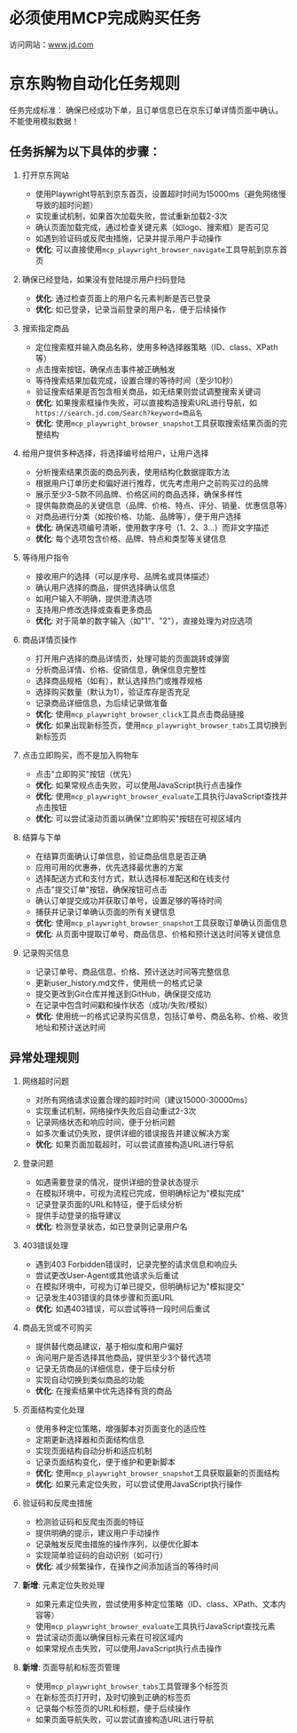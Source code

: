 # 必须使用MCP完成购买任务
访问网站：www.jd.com

# 京东购物自动化任务规则
任务完成标准： 确保已经成功下单，且订单信息已在京东订单详情页面中确认。 不能使用模拟数据！

## 任务拆解为以下具体的步骤：

1. 打开京东网站
   - 使用Playwright导航到京东首页，设置超时时间为15000ms（避免网络慢导致的超时问题）
   - 实现重试机制，如果首次加载失败，尝试重新加载2-3次
   - 确认页面加载完成，通过检查关键元素（如logo、搜索框）是否可见
   - 如遇到验证码或反爬虫措施，记录并提示用户手动操作
   - **优化**: 可以直接使用`mcp_playwright_browser_navigate`工具导航到京东首页

2. 确保已经登陆，如果没有登陆提示用户扫码登陆
   - **优化**: 通过检查页面上的用户名元素判断是否已登录
   - **优化**: 如已登录，记录当前登录的用户名，便于后续操作

3. 搜索指定商品
   - 定位搜索框并输入商品名称，使用多种选择器策略（ID、class、XPath等）
   - 点击搜索按钮，确保点击事件被正确触发
   - 等待搜索结果加载完成，设置合理的等待时间（至少10秒）
   - 验证搜索结果是否包含相关商品，如无结果则尝试调整搜索关键词
   - **优化**: 如果搜索框操作失败，可以直接构造搜索URL进行导航，如`https://search.jd.com/Search?keyword=商品名`
   - **优化**: 使用`mcp_playwright_browser_snapshot`工具获取搜索结果页面的完整结构

4. 给用户提供多种选择，将选择编号给用户，让用户选择
   - 分析搜索结果页面的商品列表，使用结构化数据提取方法
   - 根据用户订单历史和偏好进行推荐，优先考虑用户之前购买过的品牌
   - 展示至少3-5款不同品牌、价格区间的商品选择，确保多样性
   - 提供每款商品的关键信息（品牌、价格、特点、评分、销量、优惠信息等）
   - 对商品进行分类（如按价格、功能、品牌等），便于用户选择
   - **优化**: 确保选项编号清晰，使用数字序号（1、2、3...）而非文字描述
   - **优化**: 每个选项包含价格、品牌、特点和类型等关键信息

5. 等待用户指令
   - 接收用户的选择（可以是序号、品牌名或具体描述）
   - 确认用户选择的商品，提供选择确认信息
   - 如用户输入不明确，提供澄清选项
   - 支持用户修改选择或查看更多商品
   - **优化**: 对于简单的数字输入（如"1"、"2"），直接处理为对应选项

6. 商品详情页操作
   - 打开用户选择的商品详情页，处理可能的页面跳转或弹窗
   - 分析商品详情、价格、促销信息，确保信息完整性
   - 选择商品规格（如有），默认选择热门或推荐规格
   - 选择购买数量（默认为1），验证库存是否充足
   - 记录商品详细信息，为后续记录做准备
   - **优化**: 使用`mcp_playwright_browser_click`工具点击商品链接
   - **优化**: 如果出现新标签页，使用`mcp_playwright_browser_tabs`工具切换到新标签页

7. 点击立即购买，而不是加入购物车
   - 点击"立即购买"按钮（优先）
   - **优化**: 如果常规点击失败，可以使用JavaScript执行点击操作
   - **优化**: 使用`mcp_playwright_browser_evaluate`工具执行JavaScript查找并点击按钮
   - **优化**: 可以尝试滚动页面以确保"立即购买"按钮在可视区域内

8. 结算与下单
   - 在结算页面确认订单信息，验证商品信息是否正确
   - 应用可用的优惠券，优先选择最优惠的方案
   - 选择配送方式和支付方式，默认选择标准配送和在线支付
   - 点击"提交订单"按钮，确保按钮可点击
   - 确认订单提交成功并获取订单号，设置足够的等待时间
   - 捕获并记录订单确认页面的所有关键信息
   - **优化**: 使用`mcp_playwright_browser_snapshot`工具获取订单确认页面信息
   - **优化**: 从页面中提取订单号、商品信息、价格和预计送达时间等关键信息

9. 记录购买信息
   - 记录订单号、商品信息、价格、预计送达时间等完整信息
   - 更新user_history.md文件，使用统一的格式记录
   - 提交更改到Git仓库并推送到GitHub，确保提交成功
   - 在记录中包含时间戳和操作状态（成功/失败/模拟）
   - **优化**: 使用统一的格式记录购买信息，包括订单号、商品名称、价格、收货地址和预计送达时间

## 异常处理规则

1. 网络超时问题
   - 对所有网络请求设置合理的超时时间（建议15000-30000ms）
   - 实现重试机制，网络操作失败后自动重试2-3次
   - 记录网络状态和响应时间，便于分析问题
   - 如多次重试仍失败，提供详细的错误报告并建议解决方案
   - **优化**: 如果页面加载超时，可以尝试直接构造URL进行导航

2. 登录问题
   - 如遇需要登录的情况，提供详细的登录状态提示
   - 在模拟环境中，可视为流程已完成，但明确标记为"模拟完成"
   - 记录登录页面的URL和特征，便于后续分析
   - 提供手动登录的指导建议
   - **优化**: 检测登录状态，如已登录则记录用户名

3. 403错误处理
   - 遇到403 Forbidden错误时，记录完整的请求信息和响应头
   - 尝试更改User-Agent或其他请求头后重试
   - 在模拟环境中，可视为订单已提交，但明确标记为"模拟提交"
   - 记录发生403错误的具体步骤和页面URL
   - **优化**: 如遇403错误，可以尝试等待一段时间后重试

4. 商品无货或不可购买
   - 提供替代商品建议，基于相似度和用户偏好
   - 询问用户是否选择其他商品，提供至少3个替代选项
   - 记录无货商品的详细信息，便于后续分析
   - 实现自动切换到类似商品的功能
   - **优化**: 在搜索结果中优先选择有货的商品

5. 页面结构变化处理
   - 使用多种定位策略，增强脚本对页面变化的适应性
   - 定期更新选择器和页面结构信息
   - 实现页面结构自动分析和适应机制
   - 记录页面结构变化，便于维护和更新脚本
   - **优化**: 使用`mcp_playwright_browser_snapshot`工具获取最新的页面结构
   - **优化**: 如果元素定位失败，可以尝试使用JavaScript执行操作

6. 验证码和反爬虫措施
   - 检测验证码和反爬虫页面的特征
   - 提供明确的提示，建议用户手动操作
   - 记录触发反爬虫措施的操作序列，以便优化脚本
   - 实现简单验证码的自动识别（如可行）
   - **优化**: 减少频繁操作，在操作之间添加适当的等待时间

7. **新增**: 元素定位失败处理
   - 如果元素定位失败，尝试使用多种定位策略（ID、class、XPath、文本内容等）
   - 使用`mcp_playwright_browser_evaluate`工具执行JavaScript查找元素
   - 尝试滚动页面以确保目标元素在可视区域内
   - 如果常规点击失败，可以使用JavaScript执行点击操作

8. **新增**: 页面导航和标签页管理
   - 使用`mcp_playwright_browser_tabs`工具管理多个标签页
   - 在新标签页打开时，及时切换到正确的标签页
   - 记录每个标签页的URL和标题，便于后续操作
   - 如果页面导航失败，可以尝试直接构造URL进行导航
